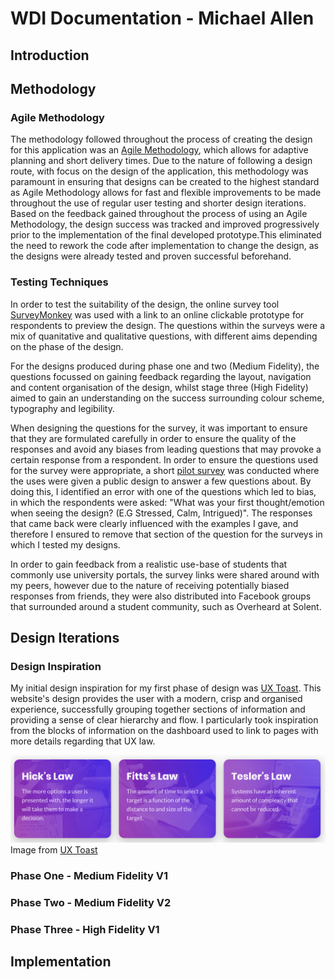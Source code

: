 # WDI Documentation - Michael Allen

## Introduction


## Methodology


### Agile Methodology
The methodology followed throughout the process of creating the design for this application was an [Agile Methodology](https://stackify.com/agile-methodology/), which allows for adaptive planning and short delivery times. Due to the nature of following a design route, with focus on the design of the application, this methodology was paramount in ensuring that designs can be created to the highest standard as Agile Methodology allows for fast and flexible improvements to be made throughout the use of regular user testing and shorter design iterations. Based on the feedback gained throughout the process of using an Agile Methodology, the design success was tracked and improved progressively prior to the implementation of the final developed prototype.This eliminated the need to rework the code after implementation to change the design, as the designs were already tested and proven successful beforehand.
### Testing Techniques
In order to test the suitability of the design, the online survey tool [SurveyMonkey](https://www.surveymonkey.com) was used with a link to an online clickable prototype for respondents to preview the design. The questions within the surveys were a mix of quanitative and qualitative questions, with different aims depending on the phase of the design.

For the designs produced during phase one and two (Medium Fidelity), the questions focussed on gaining feedback regarding the layout, navigation and content organisation of the design, whilst stage three (High Fidelity) aimed to gain an understanding on the success surrounding colour scheme, typography and legibility.

When designing the questions for the survey, it was important to ensure that they are formulated carefully in order to ensure the quality of the responses and avoid any biases from leading questions that may provoke a certain response from a respondent. In order to ensure the questions used for the survey were appropriate, a short [pilot survey](https://www.ined.fr/en/resources-methods/survey-methodology/methodological-choices/questionnaire-design-and-testing/) was conducted where the uses were given a public design to answer a few questions about. By doing this, I identified an error with one of the questions which led to bias, in which the respondents were asked: "What was your first thought/emotion when seeing the design? (E.G Stressed, Calm, Intrigued)". The responses that came back were clearly influenced with the examples I gave, and therefore I ensured to remove that section of the question for the surveys in which I tested my designs.

In order to gain feedback from a realistic use-base of students that commonly use university portals, the survey links were shared around with my peers, however due to the nature of receiving potentially biased responses from friends, they were also distributed into Facebook groups that surrounded around a student community, such as Overheard at Solent. 

## Design Iterations

### Design Inspiration
My initial design inspiration for my first phase of design was [UX Toast](https://www.uxtoast.com). This website's design provides the user with a modern, crisp and organised experience, successfully grouping together sections of information and providing a sense of clear hierarchy and flow. I particularly took inspiration from the blocks of information on the dashboard used to link to pages with more details regarding that UX law.

![uxToast](./documentationImages/UXToast.png)
Image from [UX Toast](https://www.uxtoast.com)




### Phase One - Medium Fidelity V1

### Phase Two - Medium Fidelity V2

### Phase Three - High Fidelity V1

## Implementation